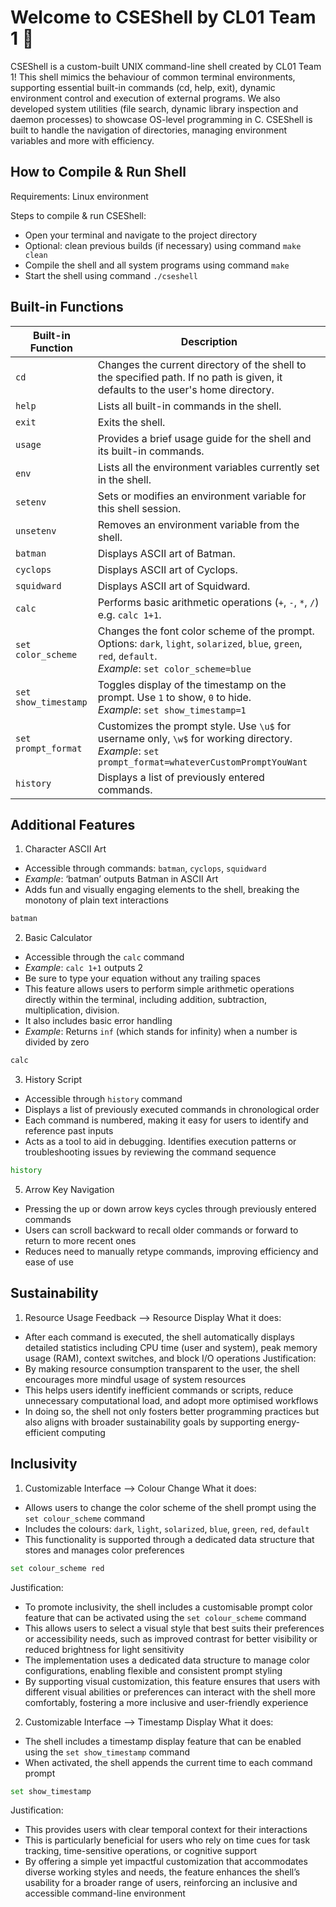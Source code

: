 # Welcome to CSEShell by CL01 Team 1 🐚

CSEShell is a custom-built UNIX command-line shell created by CL01 Team 1! This shell mimics the behaviour of common terminal environments, supporting essential built-in commands (cd, help, exit), dynamic environment control and execution of external programs. We also developed system utilities (file search, dynamic library inspection and daemon processes) to showcase OS-level programming in C. CSEShell is built to handle the navigation of directories, managing environment variables and more with efficiency. 

## How to Compile & Run Shell 

Requirements: Linux environment

Steps to compile & run CSEShell:
-  Open your terminal and navigate to the project directory
  - Optional: clean previous builds (if necessary) using command `make clean`
- Compile the shell and all system programs using command `make`
- Start the shell using command `./cseshell`

## Built-in Functions 

| **Built-in Function**| **Description**                                                                                                                                                |
| -------------------- | -------------------------------------------------------------------------------------------------------------------------------------------------------------- |
| `cd`                 | Changes the current directory of the shell to the specified path. If no path is given, it defaults to the user's home directory.                               |
| `help`               | Lists all built-in commands in the shell.                                                                                                                      |
| `exit`               | Exits the shell.                                                                                                                                               |
| `usage`              | Provides a brief usage guide for the shell and its built-in commands.                                                                                          |
| `env`                | Lists all the environment variables currently set in the shell.                                                                                                |
| `setenv`             | Sets or modifies an environment variable for this shell session.                                                                                               |
| `unsetenv`           | Removes an environment variable from the shell.                                                                                                                |
| `batman`             | Displays ASCII art of Batman.                                                                                                                                  |
| `cyclops`            | Displays ASCII art of Cyclops.                                                                                                                                 |
| `squidward`          | Displays ASCII art of Squidward.                                                                                                                               |
| `calc`               | Performs basic arithmetic operations (`+`, `-`, `*`, `/`) e.g. `calc 1+1`.                                                                                     |
| `set color_scheme`   | Changes the font color scheme of the prompt. Options: `dark`, `light`, `solarized`, `blue`, `green`, `red`, `default`. <br> *Example*: `set color_scheme=blue` |
| `set show_timestamp` | Toggles display of the timestamp on the prompt. Use `1` to show, `0` to hide. <br> *Example*: `set show_timestamp=1`                                           |
| `set prompt_format`  | Customizes the prompt style. Use `\u$` for username only, `\w$` for working directory. <br> *Example*: `set prompt_format=whateverCustomPromptYouWant`         |
| `history`            | Displays a list of previously entered commands.                                                                                                                |

## Additional Features

1. Character ASCII Art 
  - Accessible through commands: `batman`, `cyclops`, `squidward`
  - *Example*: ‘batman’ outputs Batman in ASCII Art 
  - Adds fun and visually engaging elements to the shell, breaking the monotony of plain text interactions
```bash
batman
```

2. Basic Calculator
  - Accessible through the `calc` command
  - *Example*: `calc 1+1` outputs 2
  - Be sure to type your equation without any trailing spaces
  - This feature allows users to perform simple arithmetic operations directly within the terminal, including addition, subtraction, multiplication, division.
  - It also includes basic error handling
  - *Example*: Returns `inf` (which stands for infinity) when a number is divided by zero
```bash
calc
```

3. History Script
  - Accessible through `history` command
  - Displays a list of previously executed commands in chronological order
  - Each command is numbered, making it easy for users to identify and reference past inputs
  - Acts as a tool to aid in debugging. Identifies execution patterns or troubleshooting issues by reviewing the command sequence
```bash
history
```

5. Arrow Key Navigation
  - Pressing the up or down arrow keys cycles through previously entered commands
  - Users can scroll backward to recall older commands or forward to return to more recent ones
  - Reduces need to manually retype commands, improving efficiency and ease of use

## Sustainability 

1. Resource Usage Feedback --> Resource Display
What it does:
- After each command is executed, the shell automatically displays detailed statistics including CPU time (user and system), peak memory usage (RAM), context switches, and block I/O operations
Justification:
- By making resource consumption transparent to the user, the shell encourages more mindful usage of system resources
- This helps users identify inefficient commands or scripts, reduce unnecessary computational load, and adopt more optimised workflows
- In doing so, the shell not only fosters better programming practices but also aligns with broader sustainability goals by supporting energy-efficient computing

## Inclusivity 

1. Customizable Interface --> Colour Change
What it does:
- Allows users to change the color scheme of the shell prompt using the `set colour_scheme` command
- Includes the colours: `dark`, `light`, `solarized`, `blue`, `green`, `red`, `default`
- This functionality is supported through a dedicated data structure that stores and manages color preferences
```bash
set colour_scheme red
```
Justification:
- To promote inclusivity, the shell includes a customisable prompt color feature that can be activated using the `set colour_scheme` command
- This allows users to select a visual style that best suits their preferences or accessibility needs, such as improved contrast for better visibility or reduced brightness for light sensitivity
- The implementation uses a dedicated data structure to manage color configurations, enabling flexible and consistent prompt styling
- By supporting visual customization, this feature ensures that users with different visual abilities or preferences can interact with the shell more comfortably, fostering a more inclusive and user-friendly experience

2. Customizable Interface --> Timestamp Display
What it does:
- The shell includes a timestamp display feature that can be enabled using the `set show_timestamp` command
- When activated, the shell appends the current time to each command prompt
```bash
set show_timestamp
```
Justification:
- This provides users with clear temporal context for their interactions
- This is particularly beneficial for users who rely on time cues for task tracking, time-sensitive operations, or cognitive support
- By offering a simple yet impactful customization that accommodates diverse working styles and needs, the feature enhances the shell’s usability for a broader range of users, reinforcing an inclusive and accessible command-line environment
